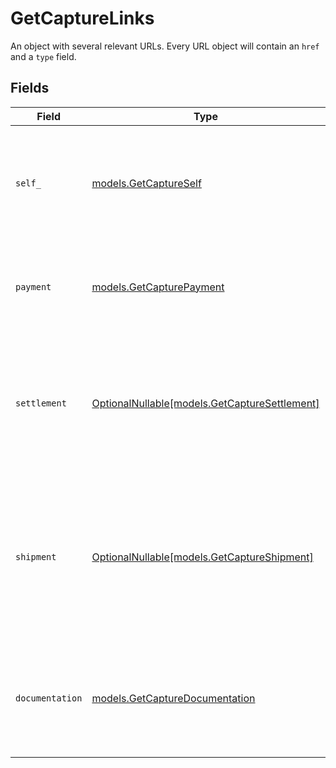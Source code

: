# GetCaptureLinks

An object with several relevant URLs. Every URL object will contain an `href` and a `type` field.


## Fields

| Field                                                                                                                                     | Type                                                                                                                                      | Required                                                                                                                                  | Description                                                                                                                               |
| ----------------------------------------------------------------------------------------------------------------------------------------- | ----------------------------------------------------------------------------------------------------------------------------------------- | ----------------------------------------------------------------------------------------------------------------------------------------- | ----------------------------------------------------------------------------------------------------------------------------------------- |
| `self_`                                                                                                                                   | [models.GetCaptureSelf](../models/getcaptureself.md)                                                                                      | :heavy_check_mark:                                                                                                                        | In v2 endpoints, URLs are commonly represented as objects with an `href` and `type` field.                                                |
| `payment`                                                                                                                                 | [models.GetCapturePayment](../models/getcapturepayment.md)                                                                                | :heavy_check_mark:                                                                                                                        | The API resource URL of the [payment](get-payment) that this capture belongs to.                                                          |
| `settlement`                                                                                                                              | [OptionalNullable[models.GetCaptureSettlement]](../models/getcapturesettlement.md)                                                        | :heavy_minus_sign:                                                                                                                        | The API resource URL of the [settlement](get-settlement) this capture has been settled with. Not present if<br/>not yet settled.          |
| `shipment`                                                                                                                                | [OptionalNullable[models.GetCaptureShipment]](../models/getcaptureshipment.md)                                                            | :heavy_minus_sign:                                                                                                                        | The API resource URL of the [shipment](get-shipment) this capture is associated with. Not present if<br/>it isn't associated with a shipment. |
| `documentation`                                                                                                                           | [models.GetCaptureDocumentation](../models/getcapturedocumentation.md)                                                                    | :heavy_check_mark:                                                                                                                        | In v2 endpoints, URLs are commonly represented as objects with an `href` and `type` field.                                                |